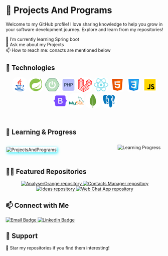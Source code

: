 # 📡 Projects And Programs

Welcome to my GitHub profile! I love sharing knowledge to help you grow in your software development journey. Explore and learn from my repositories!

 🌱 I’m currently learning Spring boot<br>
 💬 Ask me about my Projects<br>
 📫 How to reach me: conacts are mentioned below<br>

## 🚀 Technologies

<p align="center">
  <img src="./images/java.png" alt="Languages" style="border-radius: 15px;"/>
  <img src="./images/spring.png" alt="Frameworks" style="border-radius: 15px;"/>
  <img src="./images/spring-boot.png" alt="Databases" style="border-radius: 15px;"/>
  <img src="./images/php.png" alt="Tools" style="border-radius: 15px;"/>
  <img src="./images/laravel.png" alt="Tools" style="border-radius: 15px;"/>
  <img src="./images/react.png" alt="Tools" style="border-radius: 15px;"/>
  <img src="./images/html.png" alt="Tools" style="border-radius: 15px;"/>
  <img src="./images/css.png" alt="Tools" style="border-radius: 15px;"/>
  <img src="./images/js.png" alt="Tools" style="border-radius: 15px;"/>
  <img src="./images/bootstrap.png" alt="Tools" style="border-radius: 15px;"/>
  <img src="./images/mysql.png" alt="Tools" style="border-radius: 15px;"/>
  <img src="./images/mongo.png" alt="Tools" style="border-radius: 15px;"/>
  <img src="./images/postgres.png" alt="Tools" style="border-radius: 15px;"/>
</p>

<br/>

   
## 🐎 Learning & Progress

<div style="display: flex; justify-content: space-between; align-items: center;">
  <div style="margin: 2px;">
    <p>
      <img align="left" style="box-shadow: 3px 3px 10px #20edff;"  src="https://github-readme-stats.vercel.app/api?username=ProjectsAndPrograms&show_icons=true&locale=en" alt="ProjectsAndPrograms" style="width: 200px !important;" />
    </p>
  </div>
  <div style="margin: 10px;">
      <img src="https://quickchart.io/chart?c={type:'doughnut',data:{labels:['Java','PHP','JavaScript','Python'],datasets:[{data:[40,30,20,10],backgroundColor:['%23FF4F4F','%232FFF30','%23FACB5F','%2320EDFF']}]},options:{plugins:{doughnutlabel:{labels:[{text:'Languages',font:{size:23}}]}}}}" alt="Learning Progress" style="width: 300px;"/>
  </div>
</div>
<br>


## 🍋‍🟩 Featured Repositories
<div align="center" style="background-color: var(--card-bg-color); box-shadow: var(--card-shadow);">
    <a href="https://github.com/ProjectsAndPrograms/AnalyserOrange" style="background-color: var(--card-bg-color); box-shadow: var(--card-shadow);">
        <img src="https://github-readme-stats.vercel.app/api/pin/?username=ProjectsAndPrograms&repo=AnalyserOrange" alt="AnalyserOrange repository">
    </a>
    <a href="https://github.com/ProjectsAndPrograms/contacts-manager">
        <img src="https://github-readme-stats.vercel.app/api/pin/?username=ProjectsAndPrograms&repo=contacts-manager" alt="Contacts Manager repository">
    </a>
</div>
<div align="center">
    <a href="https://github.com/ProjectsAndPrograms/Ideas">
        <img src="https://github-readme-stats.vercel.app/api/pin/?username=ProjectsAndPrograms&repo=Ideas" alt="Ideas repository">
    </a>
    <a href="https://github.com/ProjectsAndPrograms/WebChatApp">
        <img src="https://github-readme-stats.vercel.app/api/pin/?username=ProjectsAndPrograms&repo=WebChatApp" alt="Web Chat App repository">
    </a>
</div>

## 📫 Connect with Me

<p align="left">
  <a href="mailto:your.suraj2002fake@gmail.com">
    <img src="https://img.shields.io/badge/Email-your.shubhamkumarmaurya786@gmail.com-red?style=for-the-badge" alt="Email Badge"/>
  </a>
  <a href="https://www.linkedin.com/in/shubham-kumar-277bba278/">
    <img src="https://img.shields.io/badge/LinkedIn-shubham_kumar_277bba278-blue?style=for-the-badge" alt="LinkedIn Badge"/>
  </a>
</p>

## 💚 Support
<p align="left">
  🌟 Star my repositories if you find them interesting!
</p>
